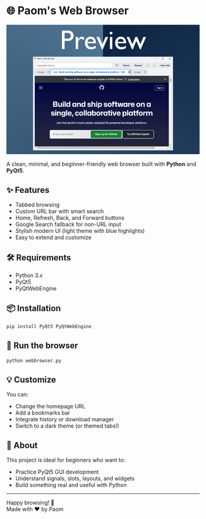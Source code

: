 # 🌐 Paom's Web Browser

![screenshot](browser_ss_for_readme.png)

A clean, minimal, and beginner-friendly web browser built with **Python** and **PyQt5**.

## ✨ Features

- Tabbed browsing
- Custom URL bar with smart search
- Home, Refresh, Back, and Forward buttons
- Google Search fallback for non-URL input
- Stylish modern UI (light theme with blue highlights)
- Easy to extend and customize


## 🛠️ Requirements

- Python 3.x
- PyQt5
- PyQtWebEngine

## 📦 Installation

```bash
pip install PyQt5 PyQtWebEngine
```

## 🚀 Run the browser

```bash
python webbrowser.py
```

## 💡 Customize

You can:
- Change the homepage URL
- Add a bookmarks bar
- Integrate history or download manager
- Switch to a dark theme (or themed tabs!)

## 🧠 About

This project is ideal for beginners who want to:
- Practice PyQt5 GUI development
- Understand signals, slots, layouts, and widgets
- Build something real and useful with Python

---

Happy browsing! 🚀  
Made with ❤️ by Paom

